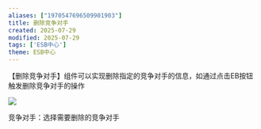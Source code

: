 ```yaml
---
aliases: ["1970547696509901903"]
title: 删除竞争对手
created: 2025-07-29
modified: 2025-07-29
tags: ['ESB中心']
theme: ESB中心
---
```


【删除竞争对手】组件可以实现删除指定的竞争对手的信息，如通过点击EB按钮触发删除竞争对手的操作

![](https://myhelpdoc.oss-cn-heyuan.aliyuncs.com/mdimages/0a719d8c4b7d9d837394b869e7a7e424.jpg)

竞争对手：选择需要删除的竞争对手


